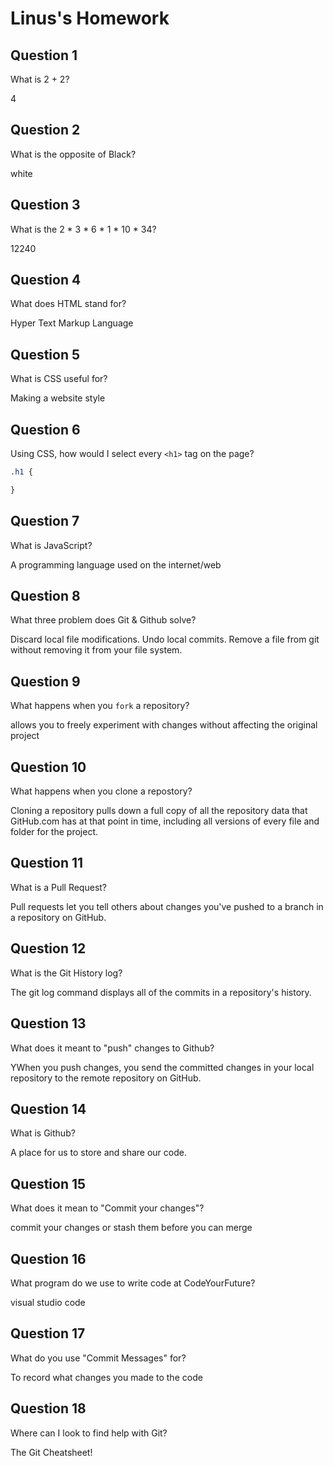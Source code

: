 # Linus's Homework

## Question 1

What is 2 + 2?

4

## Question 2

What is the opposite of Black?

white

## Question 3

What is the  2 * 3 * 6 * 1 * 10 * 34?

12240

## Question 4 

What does HTML stand for?

Hyper Text Markup Language

## Question 5

What is CSS useful for?

Making a website style

## Question 6

Using CSS, how would I select every `<h1>` tag on the page?

```css
.h1 {

}
```

## Question 7

What is JavaScript?

A programming language used on the internet/web

## Question 8

What three problem does Git & Github solve?

Discard local file modifications. 
Undo local commits. 
Remove a file from git without removing it from your file system. 

## Question 9

What happens when you `fork` a repository?

allows you to freely experiment with changes without affecting the original project

## Question 10 

What happens when you clone a repostory?

Cloning a repository pulls down a full copy of all the repository data that GitHub.com has at that point in time, including all versions of every file and folder for the project.

## Question 11

What is a Pull Request?

Pull requests let you tell others about changes you've pushed to a branch in a repository on GitHub.

## Question 12

What is the Git History log?

The git log command displays all of the commits in a repository's history. 

## Question 13

What does it meant to "push" changes to Github?

YWhen you push changes, you send the committed changes in your local repository to the remote repository on GitHub.

## Question 14

What is Github?

A place for us to store and share our code.

## Question 15

What does it mean to "Commit your changes"?

commit your changes or stash them before you can merge

## Question 16

What program do we use to write code at CodeYourFuture?

visual studio code

## Question 17

What do you use "Commit Messages" for?

To record what changes you made to the code

## Question 18

Where can I look to find help with Git?

The Git Cheatsheet!
